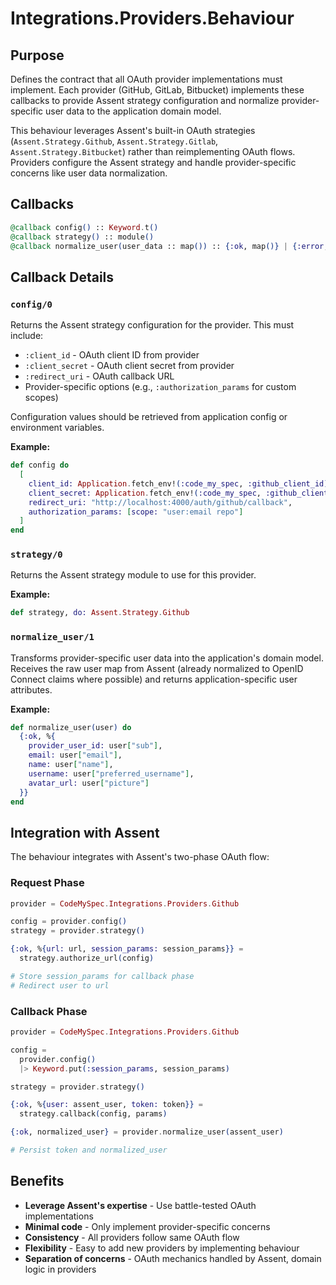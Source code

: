 # Integrations.Providers.Behaviour

## Purpose

Defines the contract that all OAuth provider implementations must implement. Each provider (GitHub, GitLab, Bitbucket) implements these callbacks to provide Assent strategy configuration and normalize provider-specific user data to the application domain model.

This behaviour leverages Assent's built-in OAuth strategies (`Assent.Strategy.Github`, `Assent.Strategy.Gitlab`, `Assent.Strategy.Bitbucket`) rather than reimplementing OAuth flows. Providers configure the Assent strategy and handle provider-specific concerns like user data normalization.

## Callbacks

```elixir
@callback config() :: Keyword.t()
@callback strategy() :: module()
@callback normalize_user(user_data :: map()) :: {:ok, map()} | {:error, term()}
```

## Callback Details

### `config/0`

Returns the Assent strategy configuration for the provider. This must include:

- `:client_id` - OAuth client ID from provider
- `:client_secret` - OAuth client secret from provider
- `:redirect_uri` - OAuth callback URL
- Provider-specific options (e.g., `:authorization_params` for custom scopes)

Configuration values should be retrieved from application config or environment variables.

**Example:**
```elixir
def config do
  [
    client_id: Application.fetch_env!(:code_my_spec, :github_client_id),
    client_secret: Application.fetch_env!(:code_my_spec, :github_client_secret),
    redirect_uri: "http://localhost:4000/auth/github/callback",
    authorization_params: [scope: "user:email repo"]
  ]
end
```

### `strategy/0`

Returns the Assent strategy module to use for this provider.

**Example:**
```elixir
def strategy, do: Assent.Strategy.Github
```

### `normalize_user/1`

Transforms provider-specific user data into the application's domain model. Receives the raw user map from Assent (already normalized to OpenID Connect claims where possible) and returns application-specific user attributes.

**Example:**
```elixir
def normalize_user(user) do
  {:ok, %{
    provider_user_id: user["sub"],
    email: user["email"],
    name: user["name"],
    username: user["preferred_username"],
    avatar_url: user["picture"]
  }}
end
```

## Integration with Assent

The behaviour integrates with Assent's two-phase OAuth flow:

### Request Phase
```elixir
provider = CodeMySpec.Integrations.Providers.Github

config = provider.config()
strategy = provider.strategy()

{:ok, %{url: url, session_params: session_params}} =
  strategy.authorize_url(config)

# Store session_params for callback phase
# Redirect user to url
```

### Callback Phase
```elixir
provider = CodeMySpec.Integrations.Providers.Github

config =
  provider.config()
  |> Keyword.put(:session_params, session_params)

strategy = provider.strategy()

{:ok, %{user: assent_user, token: token}} =
  strategy.callback(config, params)

{:ok, normalized_user} = provider.normalize_user(assent_user)

# Persist token and normalized_user
```

## Benefits

- **Leverage Assent's expertise** - Use battle-tested OAuth implementations
- **Minimal code** - Only implement provider-specific concerns
- **Consistency** - All providers follow same OAuth flow
- **Flexibility** - Easy to add new providers by implementing behaviour
- **Separation of concerns** - OAuth mechanics handled by Assent, domain logic in providers